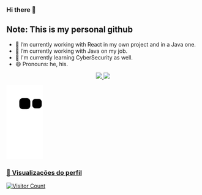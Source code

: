 ### Hi there 👋

## Note: This is my personal github 

- 🔭 I’m currently working with React in my own project and in a Java one.
- 🌱 I’m currently working with Java on my job.
- 🤖 I'm currently learning CyberSecurity as well.
- 😄 Pronouns: he, his.

<div align="center">
  <a href="https://github.com/SoderJuliano">
  <img height="180em" src="https://github-readme-stats.vercel.app/api?username=SoderJuliano&show_icons=true&theme=dracula&include_all_commits=true&count_private=true"/>
  <img height="180em" src="https://github-readme-stats.vercel.app/api/top-langs/?username=SoderJuliano&layout=compact&langs_count=7&theme=dracula"/>
</div>

![Snake animation](https://github.com/rafaballerini/rafaballerini/blob/output/github-contribution-grid-snake.svg)
 
### :eyes: Visualizações do perfil 
<p align="center">
 
![Visitor Count](https://profile-counter.glitch.me/{SoderJuliano}/count.svg)
</p>
